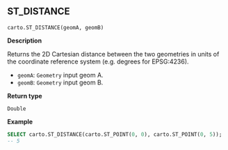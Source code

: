 ## ST_DISTANCE

```sql:signature
carto.ST_DISTANCE(geomA, geomB)
```

**Description**

Returns the 2D Cartesian distance between the two geometries in units of the coordinate reference system (e.g. degrees for EPSG:4236).

* `geomA`: `Geometry` input geom A.
* `geomB`: `Geometry` input geom B.

**Return type**

`Double`

**Example**

```sql
SELECT carto.ST_DISTANCE(carto.ST_POINT(0, 0), carto.ST_POINT(0, 5));
-- 5
```
